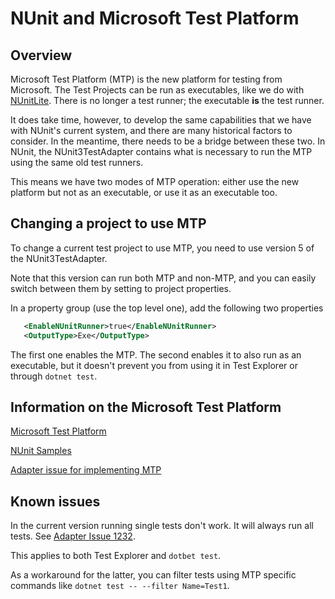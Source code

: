 # NUnit and Microsoft Test Platform

## Overview

Microsoft Test Platform (MTP) is the new platform for testing from Microsoft.  The Test Projects can be run as
executables, like we do with [NUnitLite](../nunit/running-tests/NUnitLite-Runner.md). There is no longer a test runner;
the executable **is** the test runner.

It does take time, however, to develop the same capabilities that we have with NUnit's current system, and there are many historical factors to consider.
In the meantime, there needs to be a bridge between these two. In NUnit, the NUnit3TestAdapter contains what is
necessary to run the MTP using the same old test runners.

This means we have two modes of MTP operation: either use the new platform but not as an executable, or use it
as an executable too.

## Changing a project to use MTP

To change a current test project to use MTP, you need to use version 5 of the NUnit3TestAdapter.

Note that this version can run both MTP and non-MTP, and you can easily switch between them by setting to project
properties.

In a property group (use the top level one), add the following two properties

```xml
   <EnableNUnitRunner>true</EnableNUnitRunner>
   <OutputType>Exe</OutputType>  
```

The first one enables the MTP.  The second enables it to also run as an executable, but it doesn't prevent you from
using it in Test Explorer or through `dotnet test`.


## Information on the Microsoft Test Platform

[Microsoft Test Platform](https://learn.microsoft.com/en-us/dotnet/core/testing/unit-testing-platform-intro?tabs=dotnetcli)

[NUnit Samples](https://github.com/nunit/nunit3-vs-adapter.issues/tree/master/Issue1152)

[Adapter issue for implementing MTP](https://github.com/nunit/nunit3-vs-adapter/issues/1152)

## Known issues

In the current version running single tests don't work.  It will always run all tests.
See [Adapter Issue 1232](https://github.com/nunit/nunit3-vs-adapter/issues/1232).

This applies to both Test Explorer and `dotbet test`.

As a workaround for the latter, you can filter tests using MTP specific commands
like `dotnet test -- --filter Name=Test1`.





